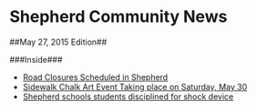 # Shepherd Community News
##May 27, 2015 Edition##

###Inside###

* [Road Closures Scheduled in Shepherd](construction.md)
* [Sidewalk Chalk Art Event Taking place on Saturday, May 30](sidewalkchalk.md)
* [Shepherd schools students disciplined for shock device](shockdevice.md)